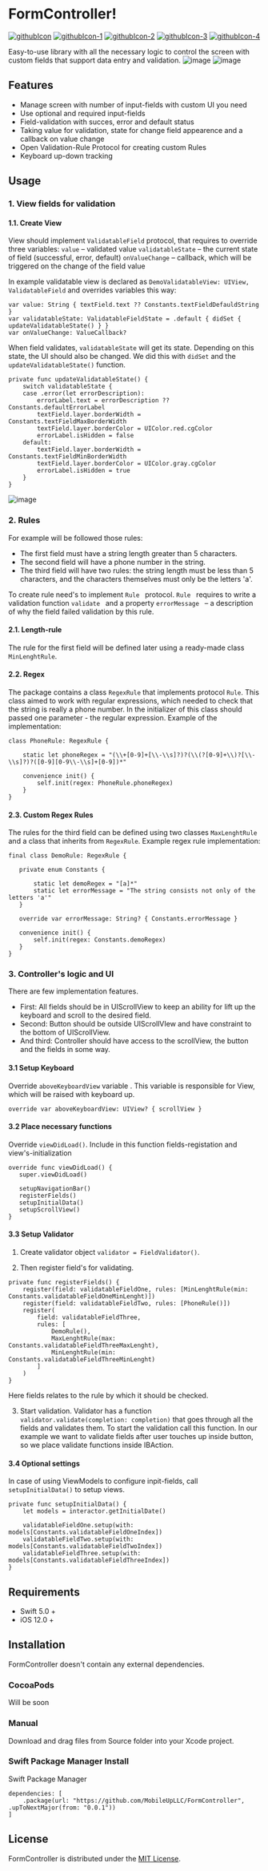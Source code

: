 # FormController!

[![githubIcon](https://user-images.githubusercontent.com/80983073/183376145-9738e9ca-1fc8-413a-9d01-75871731476b.png)](https://github.com/MobileUpLLC/FormController/new/main)
[![githubIcon-1](https://user-images.githubusercontent.com/80983073/183376152-fcdff7f9-8971-4250-90df-622f792c9ef9.png)](https://developer.apple.com/documentation/xcode-release-notes/swift-5-release-notes-for-xcode-10_2)
[![githubIcon-2](https://user-images.githubusercontent.com/80983073/183376159-db6fa792-44b5-4639-aa4c-d8c72a7ec28e.png)](https://developer.apple.com)
[![githubIcon-3](https://user-images.githubusercontent.com/80983073/183376162-1e432ab7-fe11-4c66-95a6-38c2687401d7.png)](https://developer.apple.com/documentation/xcode/adding-package-dependencies-to-your-app)
[![githubIcon-4](https://user-images.githubusercontent.com/80983073/183376168-2e38a743-39ed-461d-bca1-230866f5608c.png)](https://github.com/MobileUpLLC/FormController/blob/main/LICENSE)

Easy-to-use library with all the necessary logic to control the screen with custom fields that support data entry and validation.
![image](https://user-images.githubusercontent.com/80983073/183396205-a0be7fbc-d5db-4d24-b8b1-ae161434a640.png)
![image](https://user-images.githubusercontent.com/80983073/183376960-c53fa417-2da1-4932-89f3-fe3f8701daa3.png)

## Features

- Manage screen with number of input-fields with custom UI you need
- Use optional and required input-fields
- Field-validation with succes, error and default status
- Taking value for validation, state for change field appearence and a callback on value change
- Open Validation-Rule Protocol for creating custom Rules
- Keyboard up-down tracking

## Usage

### 1. View fields for validation

#### 1.1. Create View
View should implement ```ValidatableField``` protocol, that requires to override three variables: 
```value``` – validated value
```validatableState``` – the current state of field (successful, error, default)
```onValueChange``` – callback, which will be triggered on the change of the field value

In example validatable view is declared as ```DemoValidatableView: UIView, ValidatableField``` and overrides variables this way:
```
var value: String { textField.text ?? Constants.textFieldDefauldString }
var validatableState: ValidatableFieldState = .default { didSet { updateValidatableState() } }
var onValueChange: ValueCallback?
```

When field validates, ```validatableState``` will get its state. Depending on this state, the UI should also be changed. We did this with  ```didSet``` and the ```updateValidatableState()``` function. 

```
private func updateValidatableState() {
    switch validatableState {
    case .error(let errorDescription):
        errorLabel.text = errorDescription ?? Constants.defaultErrorLabel
        textField.layer.borderWidth = Constants.textFieldMaxBorderWidth
        textField.layer.borderColor = UIColor.red.cgColor
        errorLabel.isHidden = false
    default:
        textField.layer.borderWidth = Constants.textFieldMinBorderWidth
        textField.layer.borderColor = UIColor.gray.cgColor
        errorLabel.isHidden = true
    }
}
```

![image](https://user-images.githubusercontent.com/80983073/183380442-cf317b6e-c510-46d8-bf68-96e2ad88cd1e.png)


### 2.  Rules

For example will be followed those rules:
- The first field must have a string length greater than 5 characters. 
- The second field will have a phone number in the string. 
- The third field will have two rules: the string length must be less than 5 characters, and the characters themselves must only be the letters 'a'.

To create rule need's to implement ```Rule ``` protocol. ```Rule ``` requires to write a validation function ```validate ``` and a property ```errorMessage ``` – a description of why the field failed validation by this rule. 

#### 2.1. Length-rule 
The rule for the first field will be defined later using a ready-made class ```MinLenghtRule```.

#### 2.2. Regex
The package contains a class ```RegexRule``` that implements protocol ```Rule```. This class aimed to work with regular expressions, which needed to check that the string is really a phone number. In the initializer of this class should passed one parameter - the regular expression. Example of the implementation: 

```
class PhoneRule: RegexRule {
    
    static let phoneRegex = "(\\+[0-9]+[\\-\\s]?)?(\\(?[0-9]+\\)?[\\-\\s]?)?([0-9][0-9\\-\\s]+[0-9])*"
    
    convenience init() {
        self.init(regex: PhoneRule.phoneRegex)
    }
}
```

#### 2.3. Custom Regex Rules
The rules for the third field can be defined using two classes ```MaxLenghtRule``` and a class that inherits from ```RegexRule```. Example regex rule implementation:

 ```
final class DemoRule: RegexRule {
    
    private enum Constants {
        
        static let demoRegex = "[a]*"
        static let errorMessage = "The string consists not only of the letters 'a'"
    }
    
    override var errorMessage: String? { Constants.errorMessage }
    
    convenience init() {
        self.init(regex: Constants.demoRegex)
    }
}
 ```
 
 ### 3. Controller's logic and UI

There are few implementation features. 
- First: All fields should be in UIScrollView to keep an ability for lift up the keyboard and scroll to the desired field. 
- Second: Button should be outside UIScrollVIew and have constraint to the bottom of UIScrollView. 
- And third: Controller should have access to the scrollView, the button and the fields in some way.
 
#### 3.1 Setup Keyboard
Override ```aboveKeyboardView``` variable . This variable is responsible for View, which will be raised with keyboard up. 

```
override var aboveKeyboardView: UIView? { scrollView }
 ```
 
#### 3.2 Place necessary functions
Override ```viewDidLoad()```. Include in this function fields-registation and view's-initialization

 ```
override func viewDidLoad() {
    super.viewDidLoad()
    
    setupNavigationBar()
    registerFields()
    setupInitialData()
    setupScrollView()
}
 ```
 
#### 3.3 Setup Validator
1. Create validator object  ```validator = FieldValidator()```.

2. Then register field's for validating. 

```
private func registerFields() {
    register(field: validatableFieldOne, rules: [MinLenghtRule(min: Constants.validatableFieldOneMinLenght)])
    register(field: validatableFieldTwo, rules: [PhoneRule()])
    register(
        field: validatableFieldThree,
        rules: [
            DemoRule(),
            MaxLenghtRule(max: Constants.validatableFieldThreeMaxLenght),
            MinLenghtRule(min: Constants.validatableFieldThreeMinLenght)
        ]
    )
}
```

Here fields relates to the rule by which it should be checked. 

3. Start validation. 
Validator has a function ```validator.validate(completion: completion)``` that goes through all the fields and validates them. To start the validation call this function. In our example we want to validate fields after user touches up inside button, so we place validate functions inside IBAction.

#### 3.4 Optional settings
In case of using ViewModels to configure inpit-fields, call ```setupInitialData()``` to setup views.

``` 
private func setupInitialData() {
    let models = interactor.getInitialDate()
        
    validatableFieldOne.setup(with: models[Constants.validatableFieldOneIndex])
    validatableFieldTwo.setup(with: models[Constants.validatableFieldTwoIndex])
    validatableFieldThree.setup(with: models[Constants.validatableFieldThreeIndex])
}
```

## Requirements

- Swift 5.0 +
- iOS 12.0 +

## Installation

FormController doesn't contain any external dependencies.

### CocoaPods

Will be soon

### Manual

Download and drag files from Source folder into your Xcode project.

### Swift Package Manager Install

Swift Package Manager 

```
dependencies: [
    .package(url: "https://github.com/MobileUpLLC/FormController", .upToNextMajor(from: "0.0.1"))
]
```

## License

FormController is distributed under the [MIT License](https://github.com/MobileUpLLC/FormController/blob/main/LICENSE).
